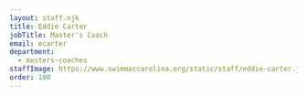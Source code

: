 ```yaml
---
layout: staff.njk
title: Eddie Carter
jobTitle: Master's Coach
email: ecarter
department:
  - masters-coaches
staffImage: https://www.swimmaccarolina.org/static/staff/eddie-carter.jpg
order: 100
---
```

